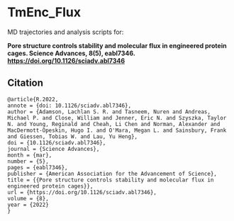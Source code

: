 # TmEnc_Flux

MD trajectories and analysis scripts for:

**Pore structure controls stability and molecular flux in engineered protein cages. Science Advances, 8(5), eabl7346. https://doi.org/10.1126/sciadv.abl7346**

## Citation

```
@article{R.2022,
annote = {doi: 10.1126/sciadv.abl7346},
author = {Adamson, Lachlan S. R. and Tasneem, Nuren and Andreas, Michael P. and Close, William and Jenner, Eric N. and Szyszka, Taylor N. and Young, Reginald and Cheah, Li Chen and Norman, Alexander and MacDermott-Opeskin, Hugo I. and O'Mara, Megan L. and Sainsbury, Frank and Giessen, Tobias W. and Lau, Yu Heng},
doi = {10.1126/sciadv.abl7346},
journal = {Science Advances},
month = {mar},
number = {5},
pages = {eabl7346},
publisher = {American Association for the Advancement of Science},
title = {{Pore structure controls stability and molecular flux in engineered protein cages}},
url = {https://doi.org/10.1126/sciadv.abl7346},
volume = {8},
year = {2022}
}
```


